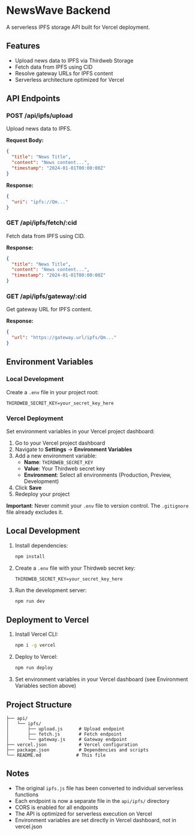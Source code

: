 # NewsWave Backend

A serverless IPFS storage API built for Vercel deployment.

## Features

- Upload news data to IPFS via Thirdweb Storage
- Fetch data from IPFS using CID
- Resolve gateway URLs for IPFS content
- Serverless architecture optimized for Vercel

## API Endpoints

### POST /api/ipfs/upload
Upload news data to IPFS.

**Request Body:**
```json
{
  "title": "News Title",
  "content": "News content...",
  "timestamp": "2024-01-01T00:00:00Z"
}
```

**Response:**
```json
{
  "uri": "ipfs://Qm..."
}
```

### GET /api/ipfs/fetch/:cid
Fetch data from IPFS using CID.

**Response:**
```json
{
  "title": "News Title",
  "content": "News content...",
  "timestamp": "2024-01-01T00:00:00Z"
}
```

### GET /api/ipfs/gateway/:cid
Get gateway URL for IPFS content.

**Response:**
```json
{
  "url": "https://gateway.url/ipfs/Qm..."
}
```

## Environment Variables

### Local Development
Create a `.env` file in your project root:
```
THIRDWEB_SECRET_KEY=your_secret_key_here
```

### Vercel Deployment
Set environment variables in your Vercel project dashboard:

1. Go to your Vercel project dashboard
2. Navigate to **Settings** → **Environment Variables**
3. Add a new environment variable:
   - **Name**: `THIRDWEB_SECRET_KEY`
   - **Value**: Your Thirdweb secret key
   - **Environment**: Select all environments (Production, Preview, Development)
4. Click **Save**
5. Redeploy your project

**Important**: Never commit your `.env` file to version control. The `.gitignore` file already excludes it.

## Local Development

1. Install dependencies:
   ```bash
   npm install
   ```

2. Create a `.env` file with your Thirdweb secret key:
   ```
   THIRDWEB_SECRET_KEY=your_secret_key_here
   ```

3. Run the development server:
   ```bash
   npm run dev
   ```

## Deployment to Vercel

1. Install Vercel CLI:
   ```bash
   npm i -g vercel
   ```

2. Deploy to Vercel:
   ```bash
   npm run deploy
   ```

3. Set environment variables in your Vercel dashboard (see Environment Variables section above)

## Project Structure

```
├── api/
│   └── ipfs/
│       ├── upload.js      # Upload endpoint
│       ├── fetch.js       # Fetch endpoint
│       └── gateway.js     # Gateway endpoint
├── vercel.json            # Vercel configuration
├── package.json           # Dependencies and scripts
└── README.md             # This file
```

## Notes

- The original `ipfs.js` file has been converted to individual serverless functions
- Each endpoint is now a separate file in the `api/ipfs/` directory
- CORS is enabled for all endpoints
- The API is optimized for serverless execution on Vercel
- Environment variables are set directly in Vercel dashboard, not in vercel.json
